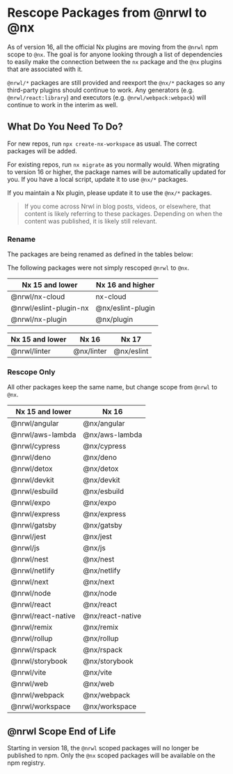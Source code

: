 # Rescope Packages from @nrwl to @nx

As of version 16, all the official Nx plugins are moving from the `@nrwl` npm scope to `@nx`. The goal is for anyone looking through a list of dependencies to easily make the connection between the `nx` package and the `@nx` plugins that are associated with it.

`@nrwl/*` packages are still provided and reexport the `@nx/*` packages so any third-party plugins should continue to work. Any generators (e.g. `@nrwl/react:library`) and executors (e.g. `@nrwl/webpack:webpack`) will continue to work in the interim as well.

## What Do You Need To Do?

For new repos, run `npx create-nx-workspace` as usual. The correct packages will be added.

For existing repos, run `nx migrate` as you normally would. When migrating to version 16 or higher, the package names will be automatically updated for you. If you have a local script, update it to use `@nx/*` packages.

If you maintain a Nx plugin, please update it to use the `@nx/*` packages.

> If you come across Nrwl in blog posts, videos, or elsewhere, that content is likely referring to these packages. Depending on when the content was published, it is likely still relevant.

### Rename

The packages are being renamed as defined in the tables below:

The following packages were not simply rescoped `@nrwl` to `@nx`.

| Nx 15 and lower        | Nx 16 and higher  |
| ---------------------- | ----------------- |
| @nrwl/nx-cloud         | nx-cloud          |
| @nrwl/eslint-plugin-nx | @nx/eslint-plugin |
| @nrwl/nx-plugin        | @nx/plugin        |

| Nx 15 and lower | Nx 16      | Nx 17      |
| --------------- | ---------- | ---------- |
| @nrwl/linter    | @nx/linter | @nx/eslint |

### Rescope Only

All other packages keep the same name, but change scope from `@nrwl` to `@nx`.

| Nx 15 and lower    | Nx 16            |
| ------------------ | ---------------- |
| @nrwl/angular      | @nx/angular      |
| @nrwl/aws-lambda   | @nx/aws-lambda   |
| @nrwl/cypress      | @nx/cypress      |
| @nrwl/deno         | @nx/deno         |
| @nrwl/detox        | @nx/detox        |
| @nrwl/devkit       | @nx/devkit       |
| @nrwl/esbuild      | @nx/esbuild      |
| @nrwl/expo         | @nx/expo         |
| @nrwl/express      | @nx/express      |
| @nrwl/gatsby       | @nx/gatsby       |
| @nrwl/jest         | @nx/jest         |
| @nrwl/js           | @nx/js           |
| @nrwl/nest         | @nx/nest         |
| @nrwl/netlify      | @nx/netlify      |
| @nrwl/next         | @nx/next         |
| @nrwl/node         | @nx/node         |
| @nrwl/react        | @nx/react        |
| @nrwl/react-native | @nx/react-native |
| @nrwl/remix        | @nx/remix        |
| @nrwl/rollup       | @nx/rollup       |
| @nrwl/rspack       | @nx/rspack       |
| @nrwl/storybook    | @nx/storybook    |
| @nrwl/vite         | @nx/vite         |
| @nrwl/web          | @nx/web          |
| @nrwl/webpack      | @nx/webpack      |
| @nrwl/workspace    | @nx/workspace    |

## @nrwl Scope End of Life

Starting in version 18, the `@nrwl` scoped packages will no longer be published to npm. Only the `@nx` scoped packages will be available on the npm registry.
